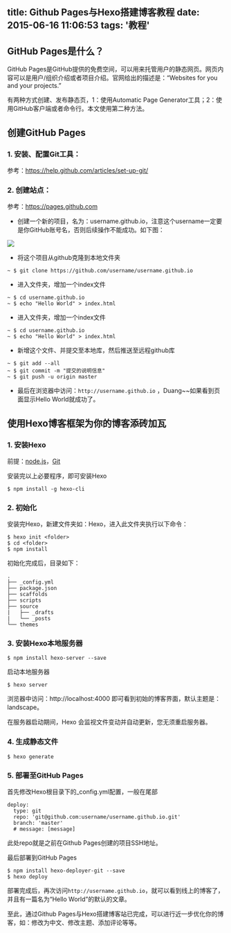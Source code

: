 title: Github Pages与Hexo搭建博客教程
date: 2015-06-16 11:06:53
tags: '教程'
---

## GitHub Pages是什么？

GitHub Pages是GitHub提供的免费空间，可以用来托管用户的静态网页。网页内容可以是用户/组织介绍或者项目介绍。官网给出的描述是：“Websites for you and your projects.”

有两种方式创建、发布静态页，1：使用Automatic Page Generator工具；2：使用GitHub客户端或者命令行。本文使用第二种方法。

## 创建GitHub Pages

### 1. 安装、配置Git工具：
参考：https://help.github.com/articles/set-up-git/

### 2. 创建站点：
参考：https://pages.github.com

* 创建一个新的项目，名为：username.github.io，注意这个username一定要是你GitHub账号名，否则后续操作不能成功。如下图：

![](https://pages.github.com/images/user-repo@2x.png)

* 将这个项目从github克隆到本地文件夹

```
~ $ git clone https://github.com/username/username.github.io
```

* 进入文件夹，增加一个index文件

```
~ $ cd username.github.io
~ $ echo "Hello World" > index.html
```

* 进入文件夹，增加一个index文件

```
~ $ cd username.github.io
~ $ echo "Hello World" > index.html
```

* 新增这个文件、并提交至本地库，然后推送至远程github库

```
~ $ git add --all
~ $ git commit -m "提交的说明信息"
~ $ git push -u origin master
```
* 最后在浏览器中访问：`http://username.github.io` ，Duang~~如果看到页面显示Hello World就成功了。

## 使用Hexo博客框架为你的博客添砖加瓦

### 1. 安装Hexo

前提：[node.js](https://nodejs.org/)，[Git](http://git-scm.com/)

安装完以上必要程序，即可安装Hexo

```
$ npm install -g hexo-cli
```
### 2. 初始化
安装完Hexo，新建文件夹如：Hexo，进入此文件夹执行以下命令：

```
$ hexo init <folder>
$ cd <folder>
$ npm install
```

初始化完成后，目录如下：

```
.
├── _config.yml
├── package.json
├── scaffolds
├── scripts
├── source
|   ├── _drafts
|   └── _posts
└── themes
```

### 3. 安装Hexo本地服务器

```
$ npm install hexo-server --save
```

启动本地服务器

```
$ hexo server
```

浏览器中访问：http://localhost:4000 即可看到初始的博客界面，默认主题是：landscape。

在服务器启动期间，Hexo 会监视文件变动并自动更新，您无须重启服务器。

### 4. 生成静态文件
```
$ hexo generate
```

### 5. 部署至GitHub Pages

首先修改Hexo根目录下的_config.yml配置，一般在尾部

```
deploy:
  type: git
  repo: 'git@github.com:username/username.github.io.git'
  branch: 'master'
  # message: [message]
```

此处repo就是之前在Github Pages创建的项目SSH地址。

最后部署到GitHub Pages

```
$ npm install hexo-deployer-git --save
$ hexo deploy
```

部署完成后，再次访问`http://username.github.io`，就可以看到线上的博客了，并且有一篇名为“Hello World”的默认的文章。

至此，通过Github Pages与Hexo搭建博客站已完成，可以进行近一步优化你的博客，如：修改为中文、修改主题、添加评论等等。






